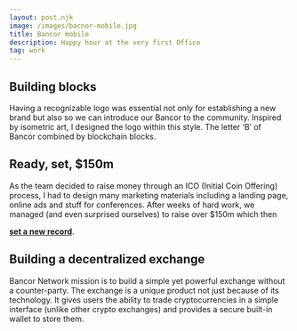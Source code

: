 ```yaml
---
layout: post.njk
image: /images/bacnor-mobile.jpg
title: Bancor mobile
description: Happy hour at the very first Office
tag: work
---
```


<!-- ![post-image]({{ image }}) -->

## Building blocks

Having a recognizable logo was essential not only for establishing a new brand but also so we can introduce our Bancor to the community. Inspired by isometric art, I designed the logo within this style. The letter ‘B’ of Bancor combined by blockchain blocks.

## Ready, set, $150m

As the team decided to raise money through an ICO (Initial Coin Offering) process, I had to design many marketing materials including a landing page, online ads and stuff for conferences. After weeks of hard work, we managed (and even surprised ourselves) to raise over $150m which then

[**set a new record**](https://www.coindesk.com/150-million-tim-draper-backed-bancor-completes-largest-ever-ico).


## Building a decentralized exchange

Bancor Network mission is to build a simple yet powerful exchange without a counter-party. The exchange is a unique product not just because of its technology. It gives users the ability to trade cryptocurrencies in a simple interface (unlike other crypto exchanges) and provides a secure built-in wallet to store them. 